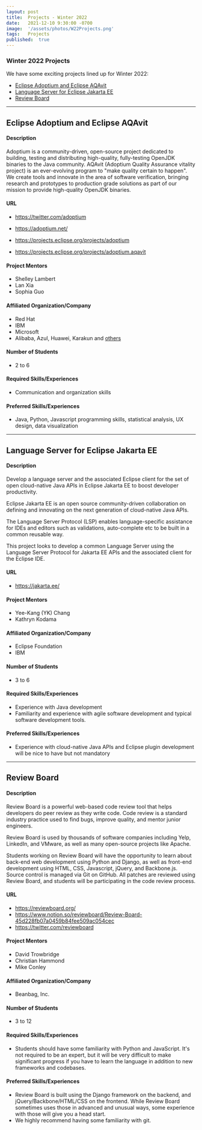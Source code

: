 ```yaml
---
layout: post
title:  Projects - Winter 2022  
date:   2021-12-10 9:30:00 -0700
image:  '/assets/photos/W22Projects.png'
tags:   Projects
published:	true
---
```


### Winter 2022 Projects

We have some exciting projects lined up for Winter 2022:
- [Eclipse Adoptium and Eclipse AQAvit](#eclipse-adoptium-and-eclipse-aqavit)
- [Language Server for Eclipse Jakarta EE](#language-server-for-eclipse-jakarta-ee)
- [Review Board](#review-board)

---

## Eclipse Adoptium and Eclipse AQAvit 

#### Description
Adoptium is a community-driven, open-source project dedicated to building, testing and distributing high-quality, fully-testing OpenJDK binaries to the Java community.  AQAvit (Adoptium Quality Assurance vitality project) is an ever-evolving program to "make quality certain to happen".  We create tools and innovate in the area of software verification, bringing research and prototypes to production grade solutions as part of our mission to provide high-quality OpenJDK binaries.

#### URL
- <https://twitter.com/adoptium>
- <https://adoptium.net/>

- <https://projects.eclipse.org/projects/adoptium>
- <https://projects.eclipse.org/projects/adoptium.aqavit>

#### Project Mentors
- Shelley Lambert
- Lan Xia
- Sophia Guo

#### Affiliated Organization/Company
- Red Hat
- IBM
- Microsoft
- Alibaba, Azul, Huawei, Karakun and [others](https://adoptium.net/members.html)

#### Number of Students
- 2 to 6

#### Required Skills/Experiences
- Communication and organization skills  

#### Preferred Skills/Experiences
- Java, Python, Javascript programming skills, statistical analysis, UX design, data visualization

---


## Language Server for Eclipse Jakarta EE

#### Description
Develop a language server and the associated Eclipse client for the set of open cloud-native Java APIs in Eclipse Jakarta EE to boost developer productivity.

Eclipse Jakarta EE is an open source community-driven collaboration on defining and innovating on the next generation of cloud-native Java APIs.

The Language Server Protocol (LSP) enables language-specific assistance for IDEs and editors such as validations, auto-complete etc to be built in a common reusable way.

This project looks to develop a common Language Server using the Language Server Protocol for Jakarta EE APIs and the associated client for the Eclipse IDE.

#### URL
- <https://jakarta.ee/>

#### Project Mentors
- Yee-Kang (YK) Chang
- Kathryn Kodama

#### Affiliated Organization/Company
- Eclipse Foundation
- IBM

#### Number of Students
- 3 to 6

#### Required Skills/Experiences
- Experience with Java development
- Familiarity and experience with agile software development and typical software development tools.

#### Preferred Skills/Experiences
- Experience with cloud-native Java APIs and Eclipse plugin development will be nice to have but not mandatory

---

## Review Board

#### Description
Review Board is a powerful web-based code review tool that helps developers do peer review as they write code. Code review is a standard industry practice used to find bugs, improve quality, and mentor junior engineers.

Review Board is used by thousands of software companies including Yelp, LinkedIn, and VMware, as well as many open-source projects like Apache.

Students working on Review Board will have the opportunity to learn about back-end web development using Python and Django, as well as front-end development using HTML, CSS, Javascript, jQuery, and Backbone.js. Source control is managed via Git on GitHub. All patches are reviewed using Review Board, and students will be participating in the code review process.

#### URL
- <https://reviewboard.org/>
- <https://www.notion.so/reviewboard/Review-Board-45d228fb07a0459b84fee509ac054cec>
- <https://twitter.com/reviewboard>

#### Project Mentors
- David Trowbridge
- Christian Hammond
- Mike Conley

#### Affiliated Organization/Company
- Beanbag, Inc.

#### Number of Students
- 3 to 12

#### Required Skills/Experiences
- Students should have some familiarity with Python and JavaScript. It's not required to be an expert, but it will be very difficult to make significant progress if you have to learn the language in addition to new frameworks and codebases.

#### Preferred Skills/Experiences
- Review Board is built using the Django framework on the backend, and jQuery/Backbone/HTML/CSS on the frontend. While Review Board sometimes uses those in advanced and unusual ways, some experience with those will give you a head start.
- We highly recommend having some familiarity with git.